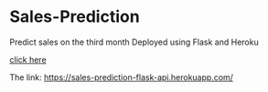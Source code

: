 # Sales-Prediction

Predict sales on the third month
Deployed using Flask and Heroku

[click here](https://sales-prediction-flask-api.herokuapp.com/)

The link: https://sales-prediction-flask-api.herokuapp.com/
